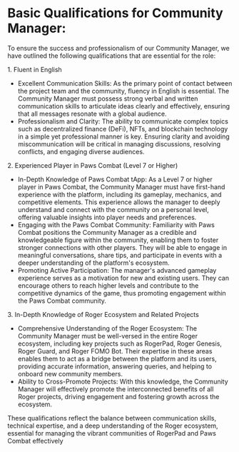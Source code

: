 # Basic Qualifications for Community Manager:

To ensure the success and professionalism of our Community Manager, we have outlined the following qualifications that are essential for the role:

1\. Fluent in English

* Excellent Communication Skills: As the primary point of contact between the project team and the community, fluency in English is essential. The Community Manager must possess strong verbal and written communication skills to articulate ideas clearly and effectively, ensuring that all messages resonate with a global audience.
* Professionalism and Clarity: The ability to communicate complex topics such as decentralized finance (DeFi), NFTs, and blockchain technology in a simple yet professional manner is key. Ensuring clarity and avoiding miscommunication will be critical in managing discussions, resolving conflicts, and engaging diverse audiences.

2\. Experienced Player in Paws Combat (Level 7 or Higher)

* In-Depth Knowledge of Paws Combat tApp: As a Level 7 or higher player in Paws Combat, the Community Manager must have first-hand experience with the platform, including its gameplay, mechanics, and competitive elements. This experience allows the manager to deeply understand and connect with the community on a personal level, offering valuable insights into player needs and preferences.
* Engaging with the Paws Combat Community: Familiarity with Paws Combat positions the Community Manager as a credible and knowledgeable figure within the community, enabling them to foster stronger connections with other players. They will be able to engage in meaningful conversations, share tips, and participate in events with a deeper understanding of the platform's ecosystem.
* Promoting Active Participation: The manager's advanced gameplay experience serves as a motivation for new and existing users. They can encourage others to reach higher levels and contribute to the competitive dynamics of the game, thus promoting engagement within the Paws Combat community.

3\. In-Depth Knowledge of Roger Ecosystem and Related Projects

* Comprehensive Understanding of the Roger Ecosystem: The Community Manager must be well-versed in the entire Roger ecosystem, including key projects such as RogerPad, Roger Genesis, Roger Guard, and Roger FOMO Bot. Their expertise in these areas enables them to act as a bridge between the platform and its users, providing accurate information, answering queries, and helping to onboard new community members.
* Ability to Cross-Promote Projects: With this knowledge, the Community Manager will effectively promote the interconnected benefits of all Roger projects, driving engagement and fostering growth across the ecosystem.

These qualifications reflect the balance between communication skills, technical expertise, and a deep understanding of the Roger ecosystem, essential for managing the vibrant communities of RogerPad and Paws Combat effectively
